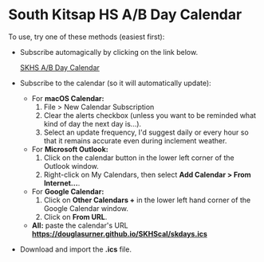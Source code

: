 # South Kitsap HS A/B Day Calendar

To use, try one of these methods (easiest first):
* Subscribe automagically by clicking on the link below.

  <a href="webcal://douglasurner.github.io/SKHScal/skdays.ics">SKHS A/B Day Calendar</a>

* Subscribe to the calendar (so it will automatically update):
  - For **macOS Calendar:**
     1. File > New Calendar Subscription
     1. Clear the alerts checkbox (unless you want to be reminded what kind of day the next day is...).
     1. Select an update frequency, I'd suggest daily or every hour so that it remains accurate even during inclement weather.
  - For **Microsoft Outlook:**
     1. Click on the calendar button in the lower left corner of the Outlook window.
     1. Right-click on My Calendars, then select **Add Calendar > From Internet...**.
  - For **Google Calendar:**
     1. Click on **Other Calendars +** in the lower left hand corner of the Google Calendar window.
     1. Click on **From URL**.
  - **All:** paste the calendar's URL **https://douglasurner.github.io/SKHScal/skdays.ics**
* Download and import the **.ics** file.
